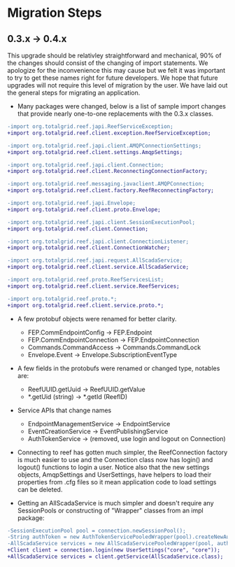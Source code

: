 # Migration Steps

## 0.3.x -> 0.4.x

This upgrade should be relativley straightforward and mechanical, 90% of the changes
should consist of the changing of import statements. We apologize for the inconvenience
this may cause but we felt it was important to try to get these names right for future
developers. We hope that future upgrades will not require this level of migration by the
user. We have laid out the general steps for migrating an application.

* Many packages were changed, below is a list of sample import changes that provide nearly
  one-to-one replacements with the 0.3.x classes.

```diff
-import org.totalgrid.reef.japi.ReefServiceException;
+import org.totalgrid.reef.client.exception.ReefServiceException;

-import org.totalgrid.reef.japi.client.AMQPConnectionSettings;
+import org.totalgrid.reef.client.settings.AmqpSettings;

-import org.totalgrid.reef.japi.client.Connection;
+import org.totalgrid.reef.client.ReconnectingConnectionFactory;

-import org.totalgrid.reef.messaging.javaclient.AMQPConnection;
+import org.totalgrid.reef.client.factory.ReefReconnectingFactory;

-import org.totalgrid.reef.japi.Envelope;
+import org.totalgrid.reef.client.proto.Envelope;

-import org.totalgrid.reef.japi.client.SessionExecutionPool;
+import org.totalgrid.reef.client.Connection;

-import org.totalgrid.reef.japi.client.ConnectionListener;
+import org.totalgrid.reef.client.ConnectionWatcher;

-import org.totalgrid.reef.japi.request.AllScadaService;
+import org.totalgrid.reef.client.service.AllScadaService;

-import org.totalgrid.reef.proto.ReefServicesList;
+import org.totalgrid.reef.client.service.ReefServices;

-import org.totalgrid.reef.proto.*;
+import org.totalgrid.reef.client.service.proto.*;
```

* A few protobuf objects were renamed for better clarity.

  -  FEP.CommEndpointConfig -> FEP.Endpoint
  -  FEP.CommEndpointConnection -> FEP.EndpointConnection
  -  Commands.CommandAccess -> Commands.CommandLock
  -  Envelope.Event -> Envelope.SubscriptionEventType

* A few fields in the protobufs were renamed or changed type, notables are:

  -  ReefUUID.getUuid -> ReefUUID.getValue
  -  *.getUid (string) -> *.getId (ReefID)

* Service APIs that change names

  -  EndpointManagementService -> EndpointService
  -  EventCreationService -> EventPublishingService
  -  AuthTokenService -> (removed, use login and logout on Connection)

* Connecting to reef has gotten much simpler, the ReefConnection factory is much easier
  to use and the Connection class now has login() and logout() functions to login a user.
  Notice also that the new settings objects, AmqpSettings and UserSettings, have helpers
  to load their properties from .cfg files so it mean application code to load settings can
  be deleted.

* Getting an AllScadaService is much simpler and doesn't require any SessionPools or
  constructing of "Wrapper" classes from an impl package:

```diff
-SessionExecutionPool pool = connection.newSessionPool();
-String authToken = new AuthTokenServicePooledWrapper(pool).createNewAuthorizationToken("core","core");
-AllScadaService services = new AllScadaServicePooledWrapper(pool, authToken);
+Client client = connection.login(new UserSettings("core", "core"));
+AllScadaService services = client.getService(AllScadaService.class);
```
